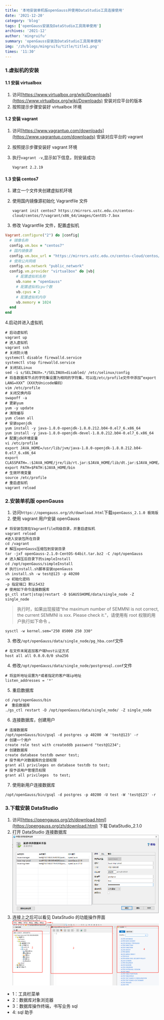 ```yaml
---
title: '本地安装单机版openGauss并使用DataStudio工具连接使用'
date: '2021-12-20'
category: 'blog'
tags: ['openGauss安装及DataStudio工具简单使用']
archives: '2021-12'
author: 'mingruifu'
summary: 'openGauss安装及DataStudio工具简单使用'
img: '/zh/blogs/mingruifu/title/title1.png'
times: '11:30'
---
```


### 1.虚拟机的安装

#### 1.1 安装 virtualbox

1. 访问[https://www.virtualbox.org/wiki/Downloads](https://www.virtualbox.org/wiki/Downloads) 安装对应平台的版本
2. 按照提示步骤安装好 virtualbox 环境

#### 1.2 安装 vagrant

1. 访问[https://www.vagrantup.com/downloads](https://www.vagrantup.com/downloads) 安装对应平台的 vagrant

2. 按照提示步骤安装好 vagrant 环境

3. 执行`vagrant -v`,显示如下信息，则安装成功

   ```shell
   Vagrant 2.2.19
   ```

#### 1.3 安装 centos7

1. 建立一个文件夹创建虚拟机环境

2. 使用国内镜像源初始化 Vagrantfile 文件

   ```shell
   vagrant init centos7 https://mirrors.ustc.edu.cn/centos-cloud/centos/7/vagrant/x86_64/images/CentOS-7.box
   ```

3. 修改 Vagrantfile 文件，配置虚拟机

```ruby
Vagrant.configure("2") do |config|
  # 镜像名称
  config.vm.box = "centos7"
  # 国内镜像源
  config.vm.box_url = "https://mirrors.ustc.edu.cn/centos-cloud/centos/7/vagrant/x86_64/images/CentOS-7.box"
  # 使用公共网络
  config.vm.network "public_network"
  config.vm.provider "virtualbox" do |vb|
     # 配置虚拟机名称
     vb.name = "openGauss"
     # 配置虚拟机cpu个数
     vb.cpus = 2
     # 配置虚拟机内存
     vb.memory = 1024
  end
end
```

4.启动并进入虚拟机

```shell
# 启动虚拟机
vagrant up
# 进入虚拟机
vagrant ssh
# 关闭防火墙
systemctl disable firewalld.service
systemctl stop firewalld.service
# 关闭SELinux
sed -i s/SELINUX=.*/SELINUX=disabled/ /etc/selinux/config
# 将各数据库节点的字符集设置为相同的字符集，可以在/etc/profile文件中添加“export LANG=XXX”（XXX为Unicode编码）
vim /etc/profile
# 关闭交换内存
swapoff -a
# 更新yum
yum -y update
# 清除缓存
yum clean all
# 安装openjdk
yum install -y java-1.8.0-openjdk-1.8.0.212.b04-0.el7_6.x86_64
yum install -y java-1.8.0-openjdk-devel-1.8.0.212.b04-0.el7_6.x86_64
# 配置jdk环境变量
vi /etc/profile
export JAVA_HOME=/usr/lib/jvm/java-1.8.0-openjdk-1.8.0.212.b04-0.el7_6.x86_64
export CLASSPATH=.:$JAVA_HOME/jre/lib/rt.jar:$JAVA_HOME/lib/dt.jar:$JAVA_HOME/lib/tools.jar
export PATH=$PATH:$JAVA_HOME/bin
# 生效环境变量
source /etc/profile
# 重启虚拟机
vagrant reload
```

### 2.安装单机版 openGauss

1. 访问`https://opengauss.org/zh/download.html`下载`openGauss_2.1.0 极简版`
2. 使用 vagrant 用户安装 openGauss

```shell
# 将安装包放在Vagrantfile同级目录，并重启虚拟机
vagrant reload
#进入安装包所在目录
cd /vagrant
# 解压openGauss压缩包到安装目录
tar -jxf openGauss-2.1.0-CentOS-64bit.tar.bz2 -C /opt/openGauss
# 进入解压后目录下的simpleInstall
cd /opt/openGauss/simpleInstall
# 执行install.sh脚本安装openGauss
sh install.sh -w test@123 -p 40200
-w 初始化密码
-p 指定端口 默认5432
# 使用如下命令连接数据库
gs_ctl start|stop|restart -D $GAUSSHOME/data/single_node -Z single_node
```

> 执行时，如果出现报错“the maximum number of SEMMNI is not correct, the current SEMMNI is xxx. Please check it.”，请使用有 root 权限的用户执行如下命令 。

```shell
sysctl -w kernel.sem="250 85000 250 330"
```

3. 修改`/opt/openGauss/data/single_node/pg_hba.conf`文件

```shell
# 在文件末尾追加客户端host认证方式
host all all 0.0.0.0/0 sha256
```

4. 修改`/opt/openGauss/data/single_node/postgresql.conf`文件

```shell
# 将监听地址设置为*或者指定的客户端ip地址
listen_addresses = '*'
```

5. 重启数据库

```shell
cd /opt/openGauss/bin
#  重启数据库
./gs_ctl restart -D /opt/openGauss/data/single_node/ -Z single_node
```

6. 连接数据库，创建用户

```shell
# 连接数据库
/opt/openGauss/bin/gsql -d postgres -p 40200 -W 'test@123' -r
# 创建一个用户
create role test with createddb password "test@1234";
# 创建数据库
create database testdb owner test;
# 授予用户对数据库的全部权限
grant all privileges on database testdb to test;
# 授予该用户管理员权限
grant all privileges  to test;
```

7. 使用新用户连接数据库

```shell
/opt/openGauss/bin/gsql -d postgres -p 40200 -U test -W 'test@123' -r
```

### 3.下载安装 DataStudio

1. 访问[https://opengauss.org/zh/download.html](https://opengauss.org/zh/download.html) 下载 DataStudio_2.1.0
2. 打开 DataStudio 连接数据库
   <img src='./image/1.jpg'>
3. 连接上之后可以看见 DataStudio 的功能操作界面
   <img src='./image/2.jpg'>

- 1：工具栏菜单
- 2：数据库对象浏览器
- 3：数据库操作终端，书写业务 sql
- 4: sql 助手
